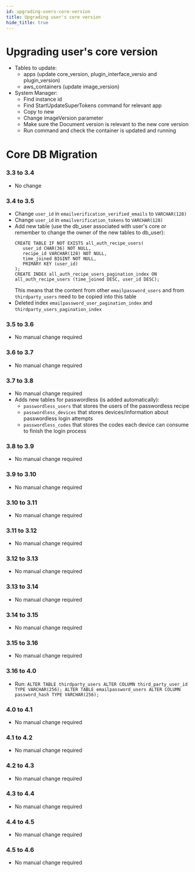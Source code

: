```yaml
---
id: upgrading-users-core-version
title: Upgrading user's core version
hide_title: true
---
```


# Upgrading user's core version

- Tables to update:
    - apps (update core_version, plugin_interface_versio and plugin_version)
    - aws_containers (update image_version)
- System Manager:
    - Find instance id
    - Find StartUpdateSuperTokens command for relevant app
    - Copy to new
    - Change imageVersion parameter
    - Make sure the Document version is relevant to the new core version
    - Run command and check the container is updated and running

# Core DB Migration

### 3.3 to 3.4
- No change

### 3.4 to 3.5
- Change `user_id` in `emailverification_verified_emails` to `VARCHAR(128)`
- Change `user_id` in `emailverification_tokens` to `VARCHAR(128)`
- Add new table (use the db_user associated with user's core or remember to change the owner of the new tables to db_user):
   ```
   CREATE TABLE IF NOT EXISTS all_auth_recipe_users(
      user_id CHAR(36) NOT NULL,
      recipe_id VARCHAR(128) NOT NULL,
      time_joined BIGINT NOT NULL,
      PRIMARY KEY (user_id)
   );
   CREATE INDEX all_auth_recipe_users_pagination_index ON all_auth_recipe_users (time_joined DESC, user_id DESC);
   ```
   This means that the content from other `emailpassword_users` and from `thirdparty_users` need to be copied into this table
- Deleted index `emailpassword_user_pagination_index` and `thirdparty_users_pagination_index`

### 3.5 to 3.6
- No manual change required

### 3.6 to 3.7
- No manual change required

### 3.7 to 3.8
- No manual change required
- Adds new tables for passwordless (is added automatically):
  - `passwordless_users` that stores the users of the passwordless recipe
  - `passwordless_devices` that stores devices/information about passwordless login attempts
  - `passwordless_codes` that stores the codes each device can consume to finish the login process

### 3.8 to 3.9
- No manual change required

### 3.9 to 3.10
- No manual change required

### 3.10 to 3.11
- No manual change required

### 3.11 to 3.12
- No manual change required

### 3.12 to 3.13
- No manual change required

### 3.13 to 3.14
- No manual change required

### 3.14 to 3.15
- No manual change required

### 3.15 to 3.16
- No manual change required

### 3.16 to 4.0
- Run: `ALTER TABLE thirdparty_users ALTER COLUMN third_party_user_id TYPE VARCHAR(256); ALTER TABLE emailpassword_users ALTER COLUMN password_hash TYPE VARCHAR(256);`

### 4.0 to 4.1
- No manual change required

### 4.1 to 4.2
- No manual change required

### 4.2 to 4.3
- No manual change required

### 4.3 to 4.4
- No manual change required

### 4.4 to 4.5
- No manual change required

### 4.5 to 4.6
- No manual change required

